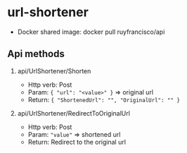 # url-shortener

* Docker shared image: docker pull ruyfrancisco/api

## Api methods
1. api/UrlShortener/Shorten
    * Http verb: Post
    * Param: 
    `{
      "url": "<value>"
    }` => original url
    * Return:
    `{
      "ShortenedUrl": "",
      "OriginalUrl": ""
    }`
    
2. api/UrlShortener/RedirectToOriginalUrl
    * Http verb: Post
    * Param: 
    `"value"` => shortened url
    * Return: Redirect to the original url
